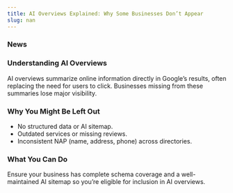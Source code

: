 ```yaml
---
title: AI Overviews Explained: Why Some Businesses Don’t Appear
slug: nan
---
```


### News
### Understanding AI Overviews
AI overviews summarize online information directly in Google’s results, often replacing the need for users to click. Businesses missing from these summaries lose major visibility.

### Why You Might Be Left Out
- No structured data or AI sitemap.
- Outdated services or missing reviews.
- Inconsistent NAP (name, address, phone) across directories.

### What You Can Do
Ensure your business has complete schema coverage and a well-maintained AI sitemap so you’re eligible for inclusion in AI overviews.